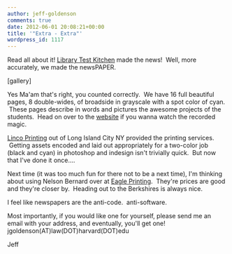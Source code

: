```yaml
---
author: jeff-goldenson
comments: true
date: 2012-06-01 20:08:21+00:00
title: '"Extra - Extra"'
wordpress_id: 1117
---
```


Read all about it! [Library Test Kitchen](http://www.librarytestkitchen.org/) made the news!  Well, more accurately, we made the newsPAPER.

[gallery]

Yes Ma'am that's right, you counted correctly.  We have 16 full beautiful pages, 8 double-wides, of broadside in grayscale with a spot color of cyan.  These pages describe in words and pictures the awesome projects of the students.  Head on over to the [website](http://www.librarytestkitchen.org/) if you wanna watch the recorded magic.

[Linco Printing](http://lincoprinting.com/) out of Long Island City NY provided the printing services.  Getting assets encoded and laid out appropriately for a two-color job (black and cyan) in photoshop and indesign isn't trivially quick.  But now that I've done it once....



Next time (it was too much fun for there not to be a next time), I'm thinking about using Nelson Bernard over at [Eagle Printing](http://www.berkshireeagle.com/contactus).  They're prices are good and they're closer by.  Heading out to the Berkshires is always nice.

I feel like newspapers are the anti-code.  anti-software.

Most importantly, if you would like one for yourself, please send me an email with your address, and eventually, you'll get one! jgoldenson(AT)law(DOT)harvard(DOT)edu

Jeff

